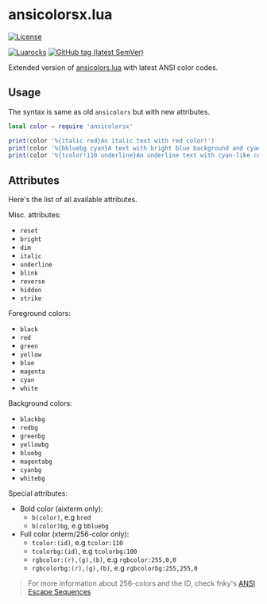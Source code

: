 # ansicolorsx.lua
[![License](https://img.shields.io/badge/License-MIT-brightgreen.svg)](COPYING)

[![Luarocks](https://img.shields.io/luarocks/v/UrNightmaree/ansicolorsx?label=Luarocks&logo=Lua)](https://luarocks.org/modules/UrNightmaree/ansicolorsx) [![GitHub tag (latest SemVer)](https://img.shields.io/github/v/tag/UrNightmaree/ansicolorsx.lua?label=Tag&logo=GitHub)](https://github.com/UrNightmaree/ansicolorsx.lua/releases/latest)

Extended version of [ansicolors.lua](https://github.com/kikito/ansicolors.lua) with latest ANSI color codes.

## Usage
The syntax is same as old `ansicolors` but with new attributes.
```lua
local color = require 'ansicolorsx'

print(color '%{italic red}An italic text with red color!')
print(color '%{bbluebg cyan}A text with bright blue background and cyan foreground color!')
print(color '%{tcolor!110 underline}An underline text with cyan-like color!')
```

## Attributes
Here's the list of all available attributes.

Misc. attributes:
 * `reset`
 * `bright`
 * `dim`
 * `italic`
 * `underline`
 * `blink`
 * `reverse`
 * `hidden`
 * `strike`

Foreground colors:
 * `black`
 * `red`
 * `green`
 * `yellow`
 * `blue`
 * `magenta`
 * `cyan`
 * `white`

Background colors:
 * `blackbg`
 * `redbg`
 * `greenbg`
 * `yellowbg`
 * `bluebg`
 * `magentabg`
 * `cyanbg`
 * `whitebg`

Special attributes:
 * Bold color (aixterm only):
   * `b(color)`, e.g `bred`
   * `b(color)bg`, e.g `bbluebg`
 * Full color (xterm/256-color only):
   * `tcolor:(id)`, e.g `tcolor:110`
   * `tcolorbg:(id)`, e.g `tcolorbg:100`
   * `rgbcolor:(r),(g),(b)`, e.g `rgbcolor:255,0,0`
   * `rgbcolorbg:(r),(g),(b)`, e.g `rgbcolorbg:255,255,0`

> For more information about 256-colors and the ID, check fnky's [ANSI Escape Sequences](https://gist.github.com/fnky/458719343aabd01cfb17a3a4f7296797#256-colors)
